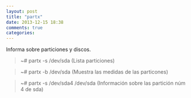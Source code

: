 ```yaml
---
layout: post
title: "partx"
date: 2013-12-15 18:38
comments: true
categories: 
---
```

Informa sobre particiones y discos.

>~# partx -s /dev/sda (Lista particiones)

>~# partx -b /dev/sda (Muestra las medidas de las particones)

>~# partx -s /dev/sda4 /dev/sda (Información sobre las partición núm 4 de sda)

